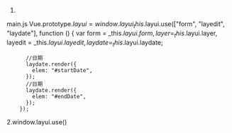 1.
main.js
Vue.prototype.$layui = window.layui
_this.$layui.use(["form", "layedit", "laydate"], function () {
          var form = _this.$layui.form,
            layer = _this.$layui.layer,
            layedit = _this.$layui.layedit,
            laydate = _this.$layui.laydate;

          //日期
          laydate.render({
            elem: "#startDate",
          });
          //日期
          laydate.render({
            elem: "#endDate",
          });
        });

2.window.layui.use()
